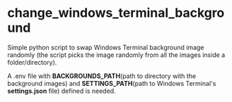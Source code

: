 # change_windows_terminal_background  

Simple python script to swap Windows Terminal background image randomly (the script picks the image randomly from all the images inside a folder/directory).  

A .env file with **BACKGROUNDS_PATH**(path to directory with the background images) and **SETTINGS_PATH**(path to Windows Terminal's **settings.json** file) defined is needed.
